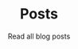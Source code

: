 ---
title: "Posts"
subtitle: "Read all blog posts"
# meta description
description: "Read all blog posts"
image: "images/blog/8df5b90e89c63033894e0c3c8c8beeb3.png"
draft: false
---